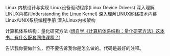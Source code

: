 Linux 内核设计与实现
Linux设备驱动程序(Linux Device Drivers)
深入理解LINUX内核(Understanding the Linux Kernel)
深入理解LINUX网络技术内幕
Linux/UNIX系统编程手册
深入Linux内核架构

计算机体系结构：量化研究方法 ([想自学《计算机体系结构：量化研究方法》这本书，有什么配套网络课程？](https://www.zhihu.com/question/427089616/answer/3220016024))

告诉我你要做什么，但不要告诉我你是怎么做的。代码是最好的注释。